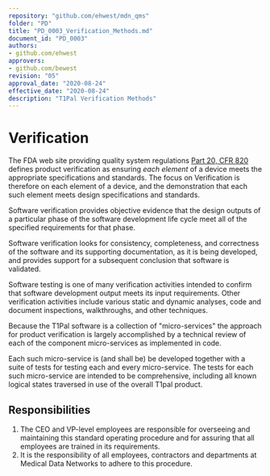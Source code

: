 ```yaml
---
repository: "github.com/ehwest/mdn_qms"
folder: "PD"
title: "PD_0003_Verification_Methods.md"
document_id: "PD_0003"
authors:
- github.com/ehwest
approvers:
- github.com/bewest
revision: "05"
approval_date: "2020-08-24"
effective_date: "2020-08-24"
description: "T1Pal Verification Methods"
---
```


# Verification 

The FDA web site providing quality system regulations [Part 20, CFR 820]( https://www.accessdata.fda.gov/scripts/cdrh/cfdocs/cfcfr/CFRSearch.cfm?CFRPart=820)
defines product verification as ensuring
*each element* of a device meets the appropriate specifications and standards.
The focus on Verification is therefore on each element of a device, and
the demonstration that each such element meets design specifications and standards.

Software verification provides objective evidence that the design outputs of a particular phase of the software development life cycle meet all of the specified requirements for that phase. 

Software verification looks for consistency, completeness, and correctness of the software and its supporting documentation, as it is being developed, and provides support for a subsequent conclusion that software is validated. 

Software testing is one of many verification activities intended to confirm that software development output meets its input requirements. Other verification activities include various static and dynamic analyses, code and document inspections, walkthroughs, and other techniques.

Because the T1Pal software is a collection of "micro-services" the approach for
product verification is largely accomplished by a technical review of
each of the component micro-services as implemented in code.

Each such micro-service is (and shall be) be developed together with a suite of tests for testing
each and every micro-service.  The tests for each such micro-service are intended to be
comprehensive, including all known logical states traversed in use of the overall T1pal product.


## Responsibilities

1. The CEO and VP-level employees are responsible for overseeing and maintaining this standard operating procedure and for assuring that all employees are trained in its requirements.
2. It is the responsibility of all employees, contractors and departments at Medical Data Networks to adhere to this procedure.
